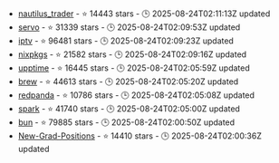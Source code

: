 - [nautilus_trader](https://github.com/nautechsystems/nautilus_trader) - ⭐ 14443 stars - 🕒 2025-08-24T02:11:13Z updated
- [servo](https://github.com/servo/servo) - ⭐ 31339 stars - 🕒 2025-08-24T02:09:53Z updated
- [iptv](https://github.com/iptv-org/iptv) - ⭐ 96481 stars - 🕒 2025-08-24T02:09:23Z updated
- [nixpkgs](https://github.com/NixOS/nixpkgs) - ⭐ 21582 stars - 🕒 2025-08-24T02:09:16Z updated
- [upptime](https://github.com/upptime/upptime) - ⭐ 16445 stars - 🕒 2025-08-24T02:05:59Z updated
- [brew](https://github.com/Homebrew/brew) - ⭐ 44613 stars - 🕒 2025-08-24T02:05:20Z updated
- [redpanda](https://github.com/redpanda-data/redpanda) - ⭐ 10786 stars - 🕒 2025-08-24T02:05:08Z updated
- [spark](https://github.com/apache/spark) - ⭐ 41740 stars - 🕒 2025-08-24T02:05:00Z updated
- [bun](https://github.com/oven-sh/bun) - ⭐ 79885 stars - 🕒 2025-08-24T02:00:50Z updated
- [New-Grad-Positions](https://github.com/SimplifyJobs/New-Grad-Positions) - ⭐ 14410 stars - 🕒 2025-08-24T02:00:36Z updated
